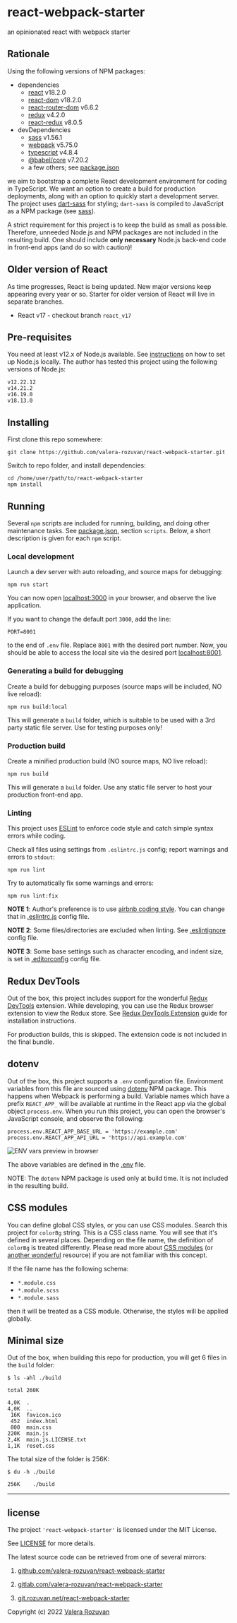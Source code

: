 # react-webpack-starter

an opinionated react with webpack starter

## Rationale

Using the following versions of NPM packages:

- dependencies
  - [react](https://www.npmjs.com/package/react) v18.2.0
  - [react-dom](https://www.npmjs.com/package/react-dom) v18.2.0
  - [react-router-dom](https://www.npmjs.com/package/react-router-dom) v6.6.2
  - [redux](https://www.npmjs.com/package/redux) v4.2.0
  - [react-redux](https://www.npmjs.com/package/react-redux) v8.0.5
- devDependencies
  - [sass](https://www.npmjs.com/package/sass) v1.56.1
  - [webpack](https://www.npmjs.com/package/webpack) v5.75.0
  - [typescript](https://www.npmjs.com/package/typescript) v4.8.4
  - [@babel/core](https://www.npmjs.com/package/@babel/core) v7.20.2
  - a few others; see [package.json](./package.json)

we aim to bootstrap a complete React development environment for coding in TypeScript. We want an option to create a build for production deployments, along with an option to quickly start a development server. The project uses [dart-sass](https://github.com/sass/dart-sass) for styling; `dart-sass` is compiled to JavaScript as a NPM package (see [sass](https://www.npmjs.com/package/sass)).

A strict requirement for this project is to keep the build as small as possible. Therefore, unneeded Node.js and NPM packages are not included in the resulting build. One should include **only necessary** Node.js back-end code in front-end apps (and do so with caution)!

## Older version of React

As time progresses, React is being updated. New major versions keep appearing every year or so. Starter for older version of React will live in separate branches.

- React v17 - checkout branch `react_v17`

## Pre-requisites

You need at least v12.x of Node.js available. See [instructions](https://nodejs.org/en/download/) on how to set up Node.js locally. The author has tested this project using the following versions of Node.js:

```shell
v12.22.12
v14.21.2
v16.19.0
v18.13.0
```

## Installing

First clone this repo somewhere:

```shell
git clone https://github.com/valera-rozuvan/react-webpack-starter.git
```

Switch to repo folder, and install dependencies:

```shell
cd /home/user/path/to/react-webpack-starter
npm install
```

## Running

Several `npm` scripts are included for running, building, and doing other maintenance tasks. See [package.json](./package.json), section `scripts`. Below, a short description is given for each `npm` script.

### Local development

Launch a dev server with auto reloading, and source maps for debugging:

```shell
npm run start
```

You can now open [localhost:3000](http://localhost:3000/) in your browser, and observe the live application.

If you want to change the default port `3000`, add the line:

```text
PORT=8001
```

to the end of `.env` file. Replace `8001` with the desired port number. Now, you should be able to access the local site via the desired port [localhost:8001](http://localhost:8001/).

### Generating a build for debugging

Create a build for debugging purposes (source maps will be included, NO live reload):

```shell
npm run build:local
```

This will generate a `build` folder, which is suitable to be used with a 3rd party static file server. Use for testing purposes only!

### Production build

Create a minified production build (NO source maps, NO live reload):

```shell
npm run build
```

This will generate a `build` folder. Use any static file server to host your production front-end app.

### Linting

This project uses [ESLint](https://eslint.org/) to enforce code style and catch simple syntax errors while coding.

Check all files using settings from `.eslintrc.js` config; report warnings and errors to `stdout`:

```shell
npm run lint
```

Try to automatically fix some warnings and errors:

```shell
npm run lint:fix
```

**NOTE 1**: Author's preference is to use [airbnb coding style](https://airbnb.io/javascript/). You can change that in [.eslintrc.js](.eslintrc.js) config file.

**NOTE 2**: Some files/directories are excluded when linting. See [.eslintignore](.eslintignore) config file.

**NOTE 3**: Some base settings such as character encoding, and indent size, is set in [.editorconfig](./.editorconfig) config file.

## Redux DevTools

Out of the box, this project includes support for the wonderful [Redux DevTools](https://github.com/reduxjs/redux-devtools) extension. While developing, you can use the Redux browser extension to view the Redux store. See [Redux DevTools Extension](https://github.com/reduxjs/redux-devtools/tree/main/extension#installation) guide for installation instructions.

For production builds, this is skipped. The extension code is not included in the final bundle.

## dotenv

Out of the box, this project supports a `.env` configuration file. Environment variables from this file are sourced using [dotenv](https://www.npmjs.com/package/dotenv) NPM package. This happens when Webpack is performing a build. Variable names which have a prefix `REACT_APP_` will be available at runtime in the React app via the global object `process.env`. When you run this project, you can open the browser's JavaScript console, and observe the following:

```text
process.env.REACT_APP_BASE_URL = 'https://example.com'
process.env.REACT_APP_API_URL = 'https://api.example.com'
```

![ENV vars preview in browser](./env_vars_preview_in_browser.png "ENV vars preview in browser")

The above variables are defined in the [.env](./.env) file.

NOTE: The `dotenv` NPM package is used only at build time. It is not included in the resulting build.

## CSS modules

You can define global CSS styles, or you can use CSS modules. Search this project for `colorBg` string. This is a CSS class name. You will see that it's defined in several places. Depending on the file name, the definition of `colorBg` is treated differently. Please read more about [CSS modules](https://css-tricks.com/css-modules-part-1-need/) (or [another wonderful](https://blog.logrocket.com/a-deep-dive-into-css-modules/) resource) if you are not familiar with this concept.

If the file name has the following schema:

- `*.module.css`
- `*.module.scss`
- `*.module.sass`

then it will be treated as a CSS module. Otherwise, the styles will be applied globally.

## Minimal size

Out of the box, when building this repo for production, you will get 6 files in the `build` folder:

```text
$ ls -ahl ./build

total 260K

4,0K  .
4,0K  ..
 16K  favicon.ico
 452  index.html
 800  main.css
220K  main.js
2,4K  main.js.LICENSE.txt
1,1K  reset.css
```

The total size of the folder is 256K:

```text
$ du -h ./build

256K	./build
```

---

## license

The project `'react-webpack-starter'` is licensed under the MIT License.

See [LICENSE](./LICENSE) for more details.

The latest source code can be retrieved from one of several mirrors:

1. [github.com/valera-rozuvan/react-webpack-starter](https://github.com/valera-rozuvan/react-webpack-starter)

2. [gitlab.com/valera-rozuvan/react-webpack-starter](https://gitlab.com/valera-rozuvan/react-webpack-starter)

3. [git.rozuvan.net/react-webpack-starter](https://git.rozuvan.net/react-webpack-starter)

Copyright (c) 2022 [Valera Rozuvan](https://valera.rozuvan.net/)
